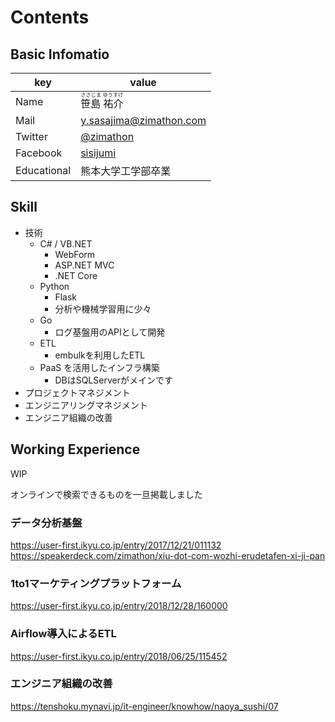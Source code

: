 # Contents
## Basic Infomatio

key | value
------------- | -------------
Name | <ruby><rb>笹島 祐介<rb><rt>ささじま ゆうすけ</rt></ruby>
Mail | y.sasajima@zimathon.com
Twitter | [@zimathon](http://twitter.com/zimathon)
Facebook | [sisijumi](http://facebook.com/sisijumi)
Educational | 熊本大学工学部卒業


## Skill
- 技術
    - C# / VB.NET
        -  WebForm
        - ASP.NET MVC
        - .NET Core
    - Python
        - Flask
        - 分析や機械学習用に少々
    - Go
      - ログ基盤用のAPIとして開発
    - ETL
      - embulkを利用したETL
    - PaaS を活用したインフラ構築
        - DBはSQLServerがメインです
- プロジェクトマネジメント
- エンジニアリングマネジメント
- エンジニア組織の改善

## Working Experience
WIP

オンラインで検索できるものを一旦掲載しました
### データ分析基盤
https://user-first.ikyu.co.jp/entry/2017/12/21/011132
https://speakerdeck.com/zimathon/xiu-dot-com-wozhi-erudetafen-xi-ji-pan

### 1to1マーケティングプラットフォーム
https://user-first.ikyu.co.jp/entry/2018/12/28/160000

### Airflow導入によるETL
https://user-first.ikyu.co.jp/entry/2018/06/25/115452

### エンジニア組織の改善
https://tenshoku.mynavi.jp/it-engineer/knowhow/naoya_sushi/07
